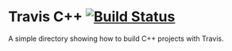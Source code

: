 # Travis C++ [![Build Status](https://travis-ci.org/mwhittaker/travis_cpp.svg?branch=master)](https://travis-ci.org/mwhittaker/travis_cpp)
A simple directory showing how to build C++ projects with Travis.
